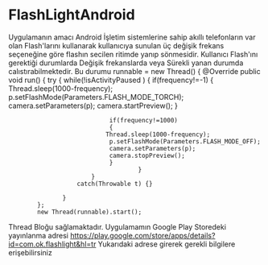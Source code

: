 # FlashLightAndroid
Uygulamanın amacı Android İşletim sistemlerine sahip akıllı telefonların var olan Flash'larını kullanarak kullanıcıya sunulan üç değişik frekans seçeneğine göre flashın secilen ritimde yanıp sönmesidir. Kullanıcı Flash'ını gerektiği durumlarda Değişik frekanslarda veya Sürekli yanan durumda calıstırabilmektedir.
  Bu durumu 
  runnable = new Thread() {
			       @Override 
			       public void run() {
			    	   try {
			    	   while(!isActivityPaused ) {
			    		      if(frequency!=-1)
			    		      {
			    		       Thread.sleep(1000-frequency);
			    		    	p.setFlashMode(Parameters.FLASH_MODE_TORCH);
			    				camera.setParameters(p);
			    				camera.startPreview();
			    	          }
			    		    	
			    		    	if(frequency!=1000)
			    		    	{
			    		       Thread.sleep(1000-frequency);
			    			    p.setFlashMode(Parameters.FLASH_MODE_OFF);
			    				camera.setParameters(p);
			    			    camera.stopPreview();
			    		    	}
			    			            }
			    	       }
			    	   catch(Throwable t) {}

			       }
			};
			new Thread(runnable).start(); 
 Thread Bloğu sağlamaktadır.
Uygulamamın Google Play Storedeki yayınlanma adresi https://play.google.com/store/apps/details?id=com.ok.flashlight&hl=tr
Yukarıdaki adrese girerek gerekli bilgilere erişebilirsiniz

